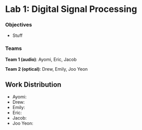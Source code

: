 # Lab 1: Digital Signal Processing

### Objectives
* Stuff

### Teams
**Team 1 (audio)**: Ayomi, Eric, Jacob

**Team 2 (optical)**: Drew, Emily, Joo Yeon

## Work Distribution

*   Ayomi:
*   Drew:
*   Emily:
*   Eric:
*   Jacob:
*   Joo Yeon:
